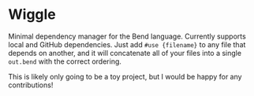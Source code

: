 
# Wiggle

Minimal dependency manager for the Bend language. Currently supports local and
GitHub dependencies. Just add `#use {filename}` to any file that depends on
another, and it will concatenate all of your files into a single `out.bend`
with the correct ordering.

This is likely only going to be a toy project, but I would be happy for any
contributions!
